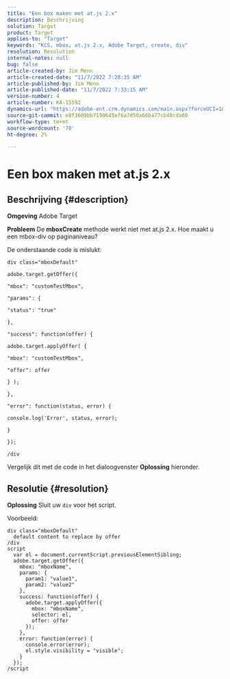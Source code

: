 ```yaml
---
title: "Een box maken met at.js 2.x"
description: Beschrijving
solution: Target
product: Target
applies-to: "Target"
keywords: "KCS, mbox, at.js 2.x, Adobe Target, create, div"
resolution: Resolution
internal-notes: null
bug: false
article-created-by: Jim Menn
article-created-date: "11/7/2022 7:28:35 AM"
article-published-by: Jim Menn
article-published-date: "11/7/2022 7:33:15 AM"
version-number: 4
article-number: KA-15592
dynamics-url: "https://adobe-ent.crm.dynamics.com/main.aspx?forceUCI=1&pagetype=entityrecord&etn=knowledgearticle&id=35e69ac4-6d5e-ed11-9561-6045bd0065f9"
source-git-commit: e8f3609bb7190645ef6a7d50a66ba77cb48cda60
workflow-type: tm+mt
source-wordcount: '70'
ht-degree: 2%

---
```


# Een box maken met at.js 2.x

## Beschrijving {#description}


<b>Omgeving</b>
Adobe Target

<b>Probleem</b>
De <b>mboxCreate</b> methode werkt niet met at.js 2.x. Hoe maakt u een mbox-div op paginaniveau?

De onderstaande code is mislukt:


```
div class="mboxDefault"

adobe.target.getOffer({

"mbox": "customTestMbox",

"params": {

"status": "true"

},

"success": function(offer) {

adobe.target.applyOffer( {

"mbox": "customTestMbox",

"offer": offer

} );

},

"error": function(status, error) {

console.log('Error', status, error);

}

});

/div
```




Vergelijk dit met de code in het dialoogvenster <b>Oplossing</b> hieronder.


## Resolutie {#resolution}


<b>Oplossing</b>
Sluit uw `div` voor het script.

Voorbeeld:


```
div class="mboxDefault" 
  default content to replace by offer 
/div 
script 
  var el = document.currentScript.previousElementSibling;
  adobe.target.getOffer({
    mbox: "mboxName",
    params: {
      param1: "value1",
      param2: "value2"
    },
    success: function(offer) {
      adobe.target.applyOffer({
        mbox: "mboxName",
        selector: el,
        offer: offer
      });
    },
    error: function(error) {
      console.error(error);
      el.style.visibility = "visible";
    }
  });
/script
```

